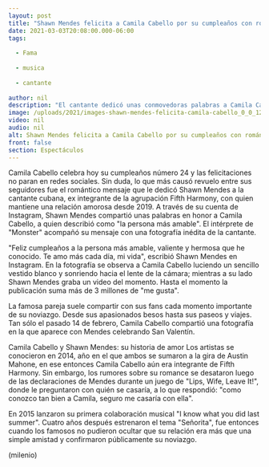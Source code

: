 ```yaml
---
layout: post
title: "Shawn Mendes felicita a Camila Cabello por su cumpleaños con romántico mensaje"
date: 2021-03-03T20:08:00.000-06:00
tags:
  
  - Fama
  
  - musica
  
  - cantante
  
author: nil
description: "El cantante dedicó unas conmovedoras palabras a Camila Cabello, quien cumple 24 años; aquí hacemos un recuento de su historia de amor. "
image: /uploads/2021/images-shawn-mendes-felicita-camila-cabello_0_0_1200_747.jpg
video: nil
audio: nil
alt: Shawn Mendes felicita a Camila Cabello por su cumpleaños con romántico mensaje
front: false
section: Espectáculos
---
```


Camila Cabello celebra hoy su cumpleaños número 24 y las felicitaciones no paran en redes sociales. Sin duda, lo que más causó revuelo entre sus seguidores fue el romántico mensaje que le dedicó Shawn Mendes a la cantante cubana, ex integrante de la agrupación Fifth Harmony, con quien mantiene una relación amorosa desde 2019. A través de su cuenta de Instagram, Shawn Mendes compartió unas palabras en honor a Camila Cabello, a quien describió como "la persona más amable". El intérprete de "Monster" acompañó su mensaje con una fotografía inédita de la cantante.  

"Feliz cumpleaños a la persona más amable, valiente y hermosa que he conocido. Te amo más cada día, mi vida", escribió Shawn Mendes en Instagram.  En la fotografía se observa a Camila Cabello luciendo un sencillo vestido blanco y sonriendo hacia el lente de la cámara; mientras a su lado Shawn Mendes graba un video del momento. Hasta el momento la publicación suma más de 3 millones de "me gusta".

La famosa pareja suele compartir con sus fans cada momento importante de su noviazgo. Desde sus apasionados besos hasta sus paseos y viajes. Tan sólo el pasado 14 de febrero, Camila Cabello compartió una fotografía en la que aparece con Mendes celebrando San Valentín.   

Camila Cabello y Shawn Mendes: su historia de amor Los artistas se conocieron en 2014, año en el que ambos se sumaron a la gira de Austin Mahone, en ese entonces Camila Cabello aún era integrante de Fifth Harmony.  Sin embargo, los rumores sobre su romance se desataron luego de las declaraciones de Mendes durante un juego de "Lips, Wife, Leave It!", donde le preguntaron con quién se casaría, a lo que respondió: "como conozco tan bien a Camila, seguro me casaría con ella".  

En 2015 lanzaron su primera colaboración musical "I know what you did last summer". Cuatro años después estrenaron el tema "Señorita", fue entonces cuando los famosos no pudieron ocultar que su relación era más que una simple amistad y confirmaron públicamente su noviazgo.  

(milenio)